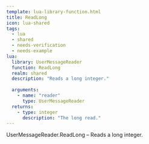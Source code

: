 ```yaml
---
template: lua-library-function.html
title: ReadLong
icon: lua-shared
tags:
  - lua
  - shared
  - needs-verification
  - needs-example
lua:
  library: UserMessageReader
  function: ReadLong
  realm: shared
  description: "Reads a long integer."
  
  arguments:
    - name: "reader"
      type: UserMessageReader
  returns:
    - type: integer
      description: "The long read."
---
```


<div class="lua__search__keywords">
UserMessageReader.ReadLong &#x2013; Reads a long integer.
</div>
